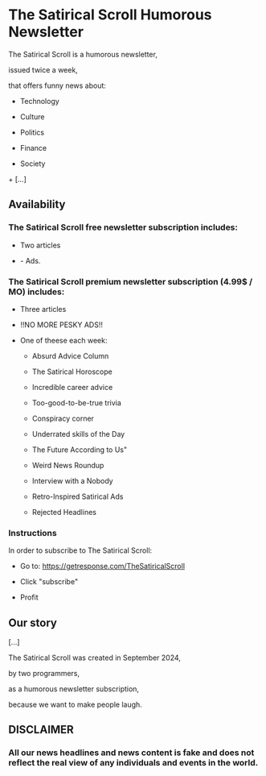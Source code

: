 # The Satirical Scroll Humorous Newsletter

The Satirical Scroll is a humorous newsletter,

issued twice a week,

that offers funny news about:

 + Technology

 + Culture

 + Politics

 + Finance

 + Society

<!-- TODO: --> + [...]


## Availability

### The Satirical Scroll free newsletter subscription includes:

 + Two articles

 + \- Ads.

### The Satirical Scroll premium newsletter subscription (4.99$ / MO) includes:

 * Three articles

 * !!NO MORE PESKY ADS!!

 * One of theese each week:

	+ Absurd Advice Column

	+ The Satirical Horoscope

	+ Incredible career advice

	+ Too-good-to-be-true trivia

	+ Conspiracy corner

	+ Underrated skills of the Day

	+ The Future According to Us"

	+ Weird News Roundup

	+ Interview with a Nobody

	+ Retro-Inspired Satirical Ads

	+ Rejected Headlines

### Instructions

In order to subscribe to The Satirical Scroll:

 + Go to: https://getresponse.com/TheSatiricalScroll

 + Click "subscribe"

 + Profit

## Our story

<!-- TODO: --> [...]

The Satirical Scroll was created in September 2024,

by two programmers,

as a humorous newsletter subscription,

because we want to make people laugh.


## DISCLAIMER

### All our news headlines and news content is fake and does not reflect the real view of any individuals and events in the world.
